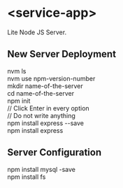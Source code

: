 # &lt;service-app&gt;

Lite Node JS Server.

## New Server Deployment
  nvm ls<br>
  nvm use npm-version-number<br>
  mkdir name-of-the-server<br>
  cd name-of-the-server<br>
  npm init<br>
  // Click Enter in every option<br>
  // Do not write anything<br>
  npm install express --save<br>
  npm install express<br>

## Server Configuration
  npm install mysql -save<br>
  npm install fs<br>
